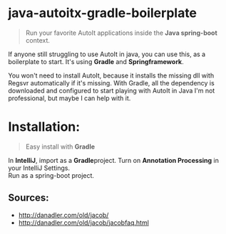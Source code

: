 # java-autoitx-gradle-boilerplate

> Run your favorite AutoIt applications inside the **Java spring-boot** context.  

If anyone still struggling to use AutoIt in java, you can use this, as a boilerplate to start.
It's using **Gradle** and **Springframework**.

You won't need to install AutoIt, because it installs the missing dll with Regsvr automatically if it's missing.
With Gradle, all the dependency is downloaded and configured to start playing with AutoIt in Java
I'm not professional, but maybe I can help with it.

# Installation:
> Easy install with **Gradle**

In **IntelliJ**, import as a **Gradle**project. Turn on **Annotation Processing** in your IntelliJ Settings.  
Run as a spring-boot project.








## Sources:

- http://danadler.com/old/jacob/  
- http://danadler.com/old/jacob/jacobfaq.html
